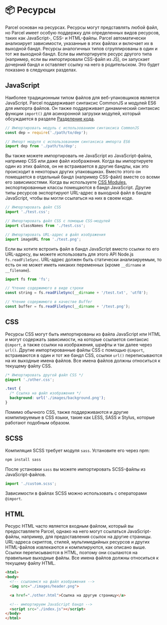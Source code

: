 # 📦 Ресурсы

Parcel основан на ресурсах. Ресурсы могут представлять любой файл, но Parcel имеет особую поддержку для определенных видов ресурсов, таких как JavaScript-, CSS- и HTML-файлы. Parcel автоматически анализирует зависимости, указанные в этих файлах и включает их в выходной бандл. Ресурсы аналогичных типов сгруппированы в один и тот же выходной бандл. Если вы импортируете ресурс другого типа (например, если вы импортировали CSS-файл из JS), он запускает дочерний бандл и оставляет ссылку на него в родительском. Это будет показано в следующих разделах.

## JavaScript

Наиболее традиционным типом файлов для веб-упаковщиков является JavaScript. Parcel поддерживает синтаксис CommonJS и модулей ES6 для импорта файлов. Он также поддерживает динамический синтаксис функции `import()` для асинхронной загрузки модулей, который обсуждается в разделе [Разделение кода](code_splitting.html).

```javascript
// Импортировать модуль с использованием синтаксиса CommonJS
const dep = require('./path/to/dep');

// Импорт модуля с использованием синтаксиса импорта ES6
import dep from './path/to/dep';
```

Вы также можете импортировать не JavaScript из JavaScript-файла, например CSS или даже файл изображения. Когда вы импортируете один из этих файлов, он не встраивается в другие бандлы, как это происходит в некоторых других упаковщиках. Вместо этого он помещается в отдельный бандл (например CSS-файл) вместе со всеми его зависимостями. Когда вы используете [CSS Modules](https://github.com/css-modules/css-modules), экспортированные классы помещаются в бандл JavaScript. Другие типы ресурсов экспортируют URL-адрес в выходной файл в бандле JavaScript, чтобы вы могли ссылаться на них в своем коде.

```javascript
// Импортировать файл CSS
import './test.css';

// Импортировать файл CSS с помощью CSS-модулей
import classNames from './test.css';

// Импортировать URL-адрес в файл изображения
import imageURL from './test.png';
```

Если вы хотите встроить файл в бандл JavaScript вместо ссылки по его URL-адресу, вы можете использовать для этого API Node.js `fs.readFileSync`. URL-адрес должен быть статически анализируемым, то есть он не может иметь никаких переменных (кроме `__dirname` и `__filename`).

```javascript
import fs from 'fs';

// Чтение содержимого в виде строки
const string = fs.readFileSync(__dirname + '/test.txt', 'utf8');

// Чтение содержимого в качестве Buffer
const buffer = fs.readFileSync(__dirname + '/test.png');
```

## CSS

Ресурсы CSS могут быть импортированы из файла JavaScript или HTML и могут содержать зависимости, на которые ссылается синтаксис `@import`, а также ссылки на изображения, шрифты и так далее через `url()`. Другие импортированные файлы CSS с помощью `@import`, встраиваются в один и тот же бандл CSS, ссылки `url()` переписываются на их выходные имена файлов. Все имена файлов должны относиться к текущему файлу CSS.

```css
/* Импортировать другой файл CSS */
@import './other.css';

.test {
  /* Ссылка на файл изображения */
  background: url('./images/background.png');
}
```

Помимо обычного CSS, также поддерживаются и другие компилируемые в CSS языки, такие как LESS, SASS и Stylus, которые работают подобным образом.

## SCSS

Компиляция SCSS требует модуля `sass`. Установите его через npm:

```bash
npm install sass
```

После установки `sass` вы можете импортировать SCSS-файлы из JavaScript-файлов.

```javascript
import './custom.scss';
```

Зависимости в файлах SCSS можно использовать с операторами `@import`.

## HTML

Ресурс HTML часто является входным файлом, который вы предоставляете Parcel, однако на него могут ссылаться JavaScript-файлы, например, для предоставления ссылок на другие страницы. URL-адреса скриптов, стилей, мультимедийных ресурсов и других HTML-файлов извлекаются и компилируются, как описано выше. Ссылки переписываются в HTML, поэтому они ссылаются на правильные выходные файлы. Все имена файлов должны относиться к текущему файлу HTML.

```html
<html>
<body>
  <!-- ссылаемся на файл изображения -->
  <img src="./images/header.png">

  <a href="./other.html">Ссылка на другую страницу</a>

  <!-- импортируем JavaScript бандл -->
  <script src="./index.js"></script>
</body>
</html>
```
